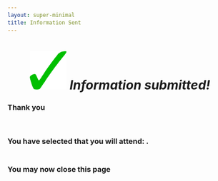 ```yaml
---
layout: super-minimal
title: Information Sent
---
```

<script src="//code.jquery.com/jquery-1.12.0.min.js"></script>
<script type="text/javascript">
$( document ).ready(function() {
      // Parse the URL parameter
    function getParameterByName(name, option, url) {
        if (!url) url = window.location.href;
        name = name.replace(/[\[\]]/g, "\\$&");
        var regex = new RegExp("[?&]" + name + "(=([^&#]*)|&|#|$)"),
            results = regex.exec(url);
        if (!results) return null;
        if (!results[2]) return '';
        return decodeURIComponent(results[2].replace(/\+/g, " "));
    }
    // Give the parameter a variable name
    var urlVar = getParameterByName('name');
    document.getElementById('name').textContent = urlVar;
      var urlVar2 = getParameterByName('option');
    document.getElementById('option').textContent = urlVar2;
});
</script>

<div class="text-center">
  <h1 style="text-align: center;"><img style="font-size: 14px;" src="https://github.com/b-kennedy0/b-kennedy0.github.io/blob/master/assets/img/greentick.png?raw=true" alt="" width="82" height="86" />&nbsp;<em>Information submitted!</em></h1>
  <h3>Thank you <span id="name"></span><br><!--<br>The information has been sent through.--></h3>
  <p>&nbsp;</p>
  <h3>You have selected that you will attend: <span id="option"></span>.<br><br></h3>
  <h3>You may now close this page</h3>
</div>
